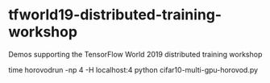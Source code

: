 # tfworld19-distributed-training-workshop
Demos supporting the TensorFlow World 2019 distributed training workshop


time horovodrun -np 4 -H localhost:4 python cifar10-multi-gpu-horovod.py
